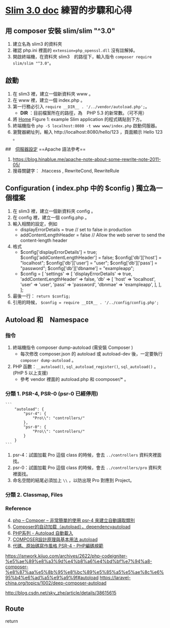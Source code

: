 # [Slim 3.0 doc](https://www.slimframework.com/docs/) 練習的步驟和心得

## 用 composer 安裝 slim/slim "^3.0"
1. 建立名為 slim3 的資料夾
2. 確認 php.ini 裡面的 `extension=php_openssl.dll` 沒有註解掉。
3. 開啟終端機，在資料夾 slim3　的路徑下，輸入指令 `composer require slim/slim "^3.0"`。

## 啟動
1. 在 slim3 裡，建立一個新資料夾 www 。
2. 在 www 裡，建立一個 index.php 。
3. 第一行務必引入  `require __DIR__ . '/../vendor/autoload.php';`。
    * __DIR__ ：目前檔案所在的路徑，為　PHP 5.3 的新常數。（可不用）
4. 將 [Home](https://www.slimframework.com/docs/) Figure 1: example Slim application 的程式碼貼到下方。
5. 終端機指令 `php -S localhost:8080 -t www www/index.php` 啟動伺服器。
6. 瀏覽器網址列，輸入 http://localhost:8080/hello/123 ，頁面顯示 Hello 123 。

##　[伺服器設定](https://www.slimframework.com/docs/start/web-servers.html)
==Apache 語法參考==
1. https://blog.hinablue.me/apache-note-about-some-rewrite-note-2011-05/
2. 搜尋關鍵字： .htaccess , RewriteCond, RewriteRule

## Configuration ( index.php 中的 $config ) 獨立為一個檔案
1. 在 slim3 裡，建立一個新資料夾 config 。
2. 在 config 裡，建立一個 config.php 。
3. 輸入相關的設定，例如
    * displayErrorDetails = true  // set to false in production
    * addContentLengthHeader = false  // Allow the web server to send the content-length header
4. 格式
    * $config['displayErrorDetails'] = true;
      $config['addContentLengthHeader'] = false;
      $config['db']['host']   = "localhost";
      $config['db']['user']   = "user";
      $config['db']['pass']   = "password";
      $config['db']['dbname'] = "exampleapp";
    * $config = [
        'settings' => [
            'displayErrorDetails' => true,
            'addContentLengthHeader' => false,
            'db' => [
                'host' => 'localhost',
                'user' => 'user',
                'pass' => 'password',
                'dbnmae' => 'exampleapp',
            ],
        ],
    ];
5. 最後一行： ` return $config; `
6. 引用的時候， `$config = require __DIR__ . '/../config/config.php';`


## Autoload 和　Namespace
### 指令
1. 終端機指令 composer dump-autoload (需安裝 Composer )
    * 每次修改 composer.json 的 autoload 或 autoload-dev 後，一定要執行 `composer dump-autoload` 。
2. PHP 函數：`__autoload()`, `sql_autoload_register()`, `sql_autoload()` 。(PHP 5 以上支援)
    * 參考 vendor 裡面的 autoload.php 和 coomposer/* 。
### 分類 1. PSR-4, PSR-0 (psr-0 已經停用)
    ```
        "autoload": {
            "psr-4": {
                "Pro\\": "controllers/"
            },
            "psr-0": {
                "Pro\\": "controllers/"
            }
        }
    ```
1. psr-4：試圖加載 Pro 這個 class 的時候，會去 `../controllers` 資料夾裡面找。
2. psr-0：試圖加載 Pro 這個 class 的時候，會去 `../controllers/pro` 資料夾裡面找。
3. 命名空間的結尾必須加上 `\\` ，以防出現 Pro 對應到 Project。 


### 分類 2. Classmap, Files
### Reference
4. [php – Compoer – 非常簡單的使用 psr-4 來建立自動讀取類別](http://jsnwork.kiiuo.com/archives/2618/php-compoer-%e9%9d%9e%e5%b8%b8%e7%b0%a1%e5%96%ae%e7%9a%84%e4%bd%bf%e7%94%a8-psr-4-%e4%be%86%e5%bb%ba%e7%ab%8b%e8%87%aa%e5%8b%95%e8%ae%80%e5%8f%96%e9%a1%9e%e5%88%a5)
1. [Composer的自动加载（autoload），dependencyautoload](http://www.bkjia.com/PHPjc/865616.html)
1. [PHP系列 - Autoload 自動載入](http://justericgg.logdown.com/posts/196891-php-series-autoload)
2. [COMPOSER設計原理與基本用法 autoload](http://blog.turn.tw/?tag=autoload)
3. [代碼、原始碼寫作風格 PSR-4 - PHP編碼規範](http://blog.webgolds.com/view/230#PSR-4)


https://jsnwork.kiiuo.com/archives/2622/php-codeigniter-%e5%ae%89%e8%a3%9d%e4%b8%a6%e4%bd%bf%e7%94%a8-composer-%e8%87%aa%e5%8b%95%e8%bc%89%e5%85%a5%e5%ae%8c%e6%95%b4%e6%ad%a5%e9%a9%9f#autoload
https://laravel-china.org/topics/1002/deep-composer-autoload

http://blog.csdn.net/sky_zhe/article/details/38615615
## Route
 return 

